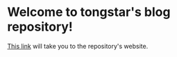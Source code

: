 # Welcome to tongstar's blog repository!

[This link](https://tongmon.github.io/) will take you to the repository's website.
